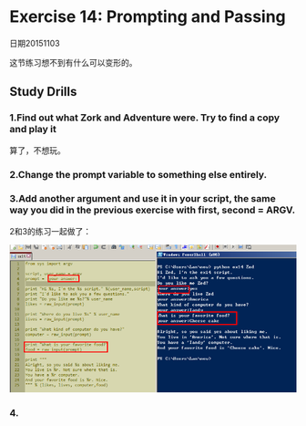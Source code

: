 # Exercise 14: Prompting and Passing

日期20151103

这节练习想不到有什么可以变形的。

## Study Drills

### 1.Find out what Zork and Adventure were. Try to find a copy and play it

算了，不想玩。

### 2.Change the prompt variable to something else entirely.

### 3.Add another argument and use it in your script, the same way you did in the previous exercise with first, second = ARGV.

2和3的练习一起做了：

![](ex141.png)

### 4.

